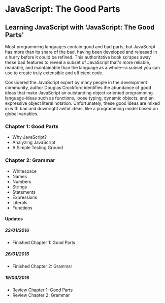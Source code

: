 # JavaScript: The Good Parts
## Learning JavaScript with 'JavaScript: The Good Parts'

Most programming languages contain good and bad parts, but JavaScript has more than its share of the bad, having been developed and released in a hurry before it could be refined. This authoritative book scrapes away these bad features to reveal a subset of JavaScript that's more reliable, readable, and maintainable than the language as a whole—a subset you can use to create truly extensible and efficient code.

Considered the JavaScript expert by many people in the development community, author Douglas Crockford identifies the abundance of good ideas that make JavaScript an outstanding object-oriented programming language-ideas such as functions, loose typing, dynamic objects, and an expressive object literal notation. Unfortunately, these good ideas are mixed in with bad and downright awful ideas, like a programming model based on global variables.

### Chapter 1: Good Parts
- Why JavaScript?
- Analyzing JavaScript
- A Simple Testing Ground

### Chapter 2: Grammar
- Whitespace
- Names
- Numbers
- Strings
- Statements
- Expressions
- Literals
- Functions

#### Updates
##### 22/01/2016
- Finished Chapter 1: Good Parts

##### 26/01/2016
- Finished Chapter 2: Grammar

##### 19/03/2016
- Review Chapter 1: Good Parts
- Review Chapter 2: Grammar
